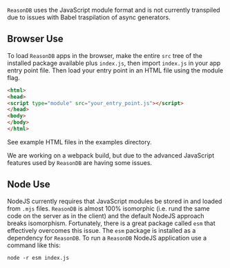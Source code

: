 `ReasonDB` uses the JavaScript module format and is not currently transpiled due to issues with Babel traspilation of async generators. 

## Browser Use

To load `ReasonDB` apps in the browser, make the entire `src` tree of the installed package available plus `index.js`, then import `index.js` in your app entry point file. Then load your entry point in an HTML file using the module flag. 


```html
<html>
<head>
<script type="module" src="your_entry_point.js"></script>
</head>
<body>
</body>
</html>
```

See example HTML files in the examples directory. 


We are working on a webpack build, but due to the advanced JavaScript features used by `ReasonDB` are having some issues.


## Node Use

NodeJS currently requires that JavaScript modules be stored in and loaded from `.mjs` files. `ReasonDB` is almost 100% isomorphic (i.e. rund the same code on the server as in the client) and the default NodeJS approach breaks isomorphism. Fortunately, there is a great package called `esm` that effectively overcomes this issue. The `esm` package is installed as a dependency for `ReasonDB`. To run a `ReasonDB` NodeJS application use a command like this:

```
node -r esm index.js
```